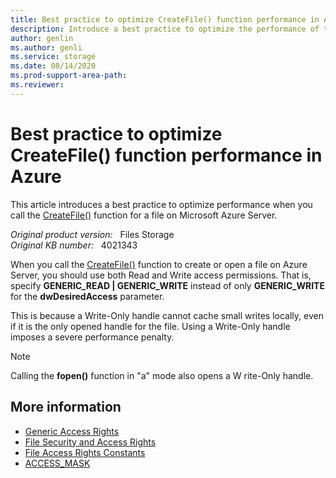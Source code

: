 ```yaml
---
title: Best practice to optimize CreateFile() function performance in Azure
description: Introduce a best practice to optimize the performance of the CreateFile() function in Azure.
author: genlin
ms.author: genli
ms.service: storage
ms.date: 08/14/2020
ms.prod-support-area-path: 
ms.reviewer: 
---
```

# Best practice to optimize CreateFile() function performance in Azure

This article introduces a best practice to optimize performance when you call the [CreateFile()](https://docs.microsoft.com/windows/win32/api/fileapi/nf-fileapi-createfilea?redirectedfrom=MSDN) function for a file on Microsoft Azure Server.

_Original product version:_ &nbsp; Files Storage  
_Original KB number:_ &nbsp; 4021343

When you call the [CreateFile()](https://docs.microsoft.com/windows/win32/api/fileapi/nf-fileapi-createfilea?redirectedfrom=MSDN) function to create or open a file on Azure Server, you should use both Read and Write access permissions. That is, specify **GENERIC_READ | GENERIC_WRITE** instead of only **GENERIC_WRITE** for the **dwDesiredAccess** parameter.

This is because a Write-Only handle cannot cache small writes locally, even if it is the only opened handle for the file. Using a Write-Only handle imposes a severe performance penalty.

> [!NOTE]
> Calling the **fopen()** function in "a" mode also opens a W rite-Only handle. 

## More information

- [Generic Access Rights](https://docs.microsoft.com/windows/win32/secauthz/generic-access-rights?redirectedfrom=MSDN) 
- [File Security and Access Rights](https://docs.microsoft.com/windows/win32/fileio/file-security-and-access-rights?redirectedfrom=MSDN) 
- [File Access Rights Constants](https://docs.microsoft.com/windows/win32/fileio/file-access-rights-constants?redirectedfrom=MSDN) 
- [ACCESS_MASK](https://docs.microsoft.com/windows/win32/secauthz/access-mask?redirectedfrom=MSDN)
